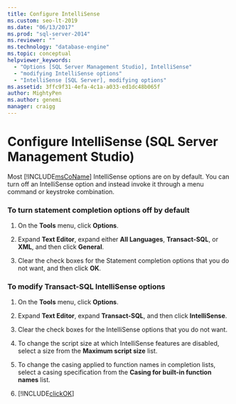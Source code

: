 ```yaml
---
title: Configure IntelliSense
ms.custom: seo-lt-2019
ms.date: "06/13/2017"
ms.prod: "sql-server-2014"
ms.reviewer: ""
ms.technology: "database-engine"
ms.topic: conceptual
helpviewer_keywords: 
  - "Options [SQL Server Management Studio], IntelliSense"
  - "modifying IntelliSense options"
  - "IntelliSense [SQL Server], modifying options"
ms.assetid: 3ffc9f31-4efa-4c1a-a033-ed1dc48b065f
author: MightyPen
ms.author: genemi
manager: craigg
---
```

# Configure IntelliSense (SQL Server Management Studio)
  Most [!INCLUDE[msCoName](../../includes/msconame-md.md)] IntelliSense options are on by default. You can turn off an IntelliSense option and instead invoke it through a menu command or keystroke combination.  
  
### To turn statement completion options off by default  
  
1.  On the **Tools** menu, click **Options**.  
  
2.  Expand **Text Editor**, expand either **All Languages**, **Transact-SQL**, or **XML**, and then click **General**.  
  
3.  Clear the check boxes for the Statement completion options that you do not want, and then click **OK**.  
  
### To modify Transact-SQL IntelliSense options  
  
1.  On the **Tools** menu, click **Options**.  
  
2.  Expand **Text Editor**, expand **Transact-SQL**, and then click **IntelliSense**.  
  
3.  Clear the check boxes for the IntelliSense options that you do not want.  
  
4.  To change the script size at which IntelliSense features are disabled, select a size from the **Maximum script size** list.  
  
5.  To change the casing applied to function names in completion lists, select a casing specification from the **Casing for built-in function names** list.  
  
6.  [!INCLUDE[clickOK](../../includes/clickok-md.md)]  
  
  
